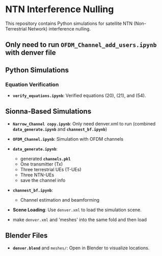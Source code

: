 # NTN Interference Nulling

This repository contains Python simulations for satellite NTN (Non-Terrestrial Network) interference nulling.

## Only need to run **`OFDM_Channel_add_users.ipynb`** with denver file

## Python Simulations
### Equation Verification
- **`verify_equations.ipynb`**: Verified equations (20), (21), and (54).

## Sionna-Based Simulations
- **`Narrow_Channel copy.ipynb`**: Only need denver.xml to run (combined **`data_generate.ipynb`** and **`channest_bf.ipynb`**)

- **`OFDM_Channel.ipynb`**: Simulation with OFDM channels

- **`data_generate.ipynb`**:
  - generated **`channels.pkl`**
  - One transmitter (Tx)
  - Three terrestrial UEs (T-UEs)
  - Three NTN-UEs
  - save the channel info
- **`channest_bf.ipynb`**: 
  - Channel estimation and beamforming

- **Scene Loading**: Use `denver.xml` to load the simulation scene.
- make `denver.xml` and 'meshes' into the same fold and then load

## Blender Files
- **`denver.blend`** and `meshes/`: Open in Blender to visualize locations.
  

